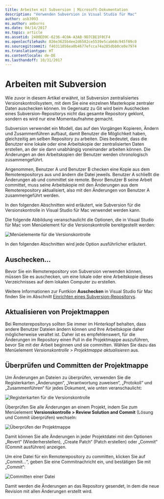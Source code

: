 ```yaml
---
title: Arbeiten mit Subversion | Microsoft-Dokumentation
description: "Verwenden Subversion in Visual Studio für Mac"
author: asb3993
ms.author: amburns
ms.date: 04/14/2017
ms.topic: article
ms.assetid: 2400ED9C-6236-4C0A-A3AB-9D7CBE1F0CF4
ms.openlocfilehash: 026e3625b4ee2d6582ce5539e5cab68c945f09c0
ms.sourcegitcommit: f40311056ea0b4677efcca74a285dbb0ce0e7974
ms.translationtype: HT
ms.contentlocale: de-DE
ms.lasthandoff: 10/31/2017
---
```

# <a name="working-with-subversion"></a>Arbeiten mit Subversion

Wie zuvor in diesem Artikel erwähnt, ist Subversion zentralisiertes Versionskontrollsystem, mit dem Sie eine einzelnen Masterkopie zentraler Daten auschecken können. Im Gegensatz zu Git wird beim Auschecken eines Subversion-Repositorys nicht das gesamte Repository geklont, sondern es wird nur eine Momentaufnahme gemacht.

Subversion verwendet ein Modell, das auf den Vorgängen Kopieren, Ändern und Zusammenführen aufbaut, damit Benutzer die Möglichkeit haben, gleichzeitig am selben Repository zu arbeiten. Dies bedeutet, dass die Benutzer eine lokale oder eine Arbeitskopie der zentralisierten Daten erstellen, an der sie dann unabhängig voneinander arbeiten können. Die Änderungen an den Arbeitskopien der Benutzer werden chronologisch zusammengeführt.

Angenommen, Benutzer A und Benutzer B checken eine Kopie aus dem Remoterepositorys aus und ändern die Datei jeweils. Benutzer A schließt die Änderungen ab und committet sie remote. Bevor Benutzer B seine Arbeit committet, muss seine Arbeitskopie mit den Änderungen aus dem Remoterepository aktualisiert, also mit den Änderungen von Benutzer A zusammengeführt werden.

In den folgenden Abschnitten wird erläutert, wie Subversion für die Versionskontrolle in Visual Studio für Mac verwendet werden kann.

Die folgende Abbildung veranschaulicht die Optionen, die in Visual Studio für Mac vom Menüelement für die Versionskontrolle bereitgestellt werden:

![Menüelemente für die Versionskontrolle](media/version-control-svnVersionControlMenu.png)

In den folgenden Abschnitten wird jede Option ausführlicher erläutert.

## <a name="checkout"></a>Auschecken…

Bevor Sie ein Remoterepository von Subversion verwenden können, müssen Sie es auschecken, um eine lokale oder eine Arbeitskopie dieses Verzeichnisses auf dem lokalen Computer zu erstellen.

Weitere Informationen zur Funtkion **Auschecken** in Visual Studio für Mac finden Sie im Abschnitt [Einrichten eines Subversion-Repositorys](~/set-up-subversion-repository.md).

## <a name="update-solution"></a>Aktualisieren von Projektmappen

Bei Remoterepositorys sollten Sie immer im Hinterkopf behalten, dass andere Benutzer Dateien ändern können und Ihre Arbeitskopie daher möglicherweise veraltet ist. Daher ist es empfehlenswert, für die Änderungen im Repository einen Pull in die Projektmappe auszuführen, bevor Sie mit der Arbeit beginnen und sie committen. Wählen Sie dazu das Menüelement *Versionskontrolle > Projektmappe aktualisieren* aus.

## <a name="review-solution-and-commit"></a>Überprüfen und Committen der Projektmappe

Um Änderungen an Dateien zu überprüfen, verwenden Sie die Registerkarten „Änderungen“, „Verantwortung zuweisen“, „Protokoll“ und „Zusammenführen“ für jedes Dokument, wie unten veranschaulicht:

![Registerkarten für die Versionskontrolle](media/version-control-vcTabs.png)

Überprüfen Sie alle Änderungen an einem Projekt, indem Sie zum Menüelement **Versionskontrolle > Review Solution and Commit** (Lösung und Commit überprüfen) wechseln:

![Überprüfen der Projektmappe](media/version-control-vcStatus.png)

Damit können Sie alle Änderungen in jeder Projektdatei mit den Optionen „Revert“ (Wiederherstellen), „Create Patch“ (Patch erstellen) oder „Commit“ (Commit ausführen) anzeigen.

Um eine Datei für ein Remoterepository zu committen, klicken Sie auf „Commit...“, geben Sie eine Commitnachricht ein, und bestätigen Sie mit „Commit“:


![Committen einer Datei](media/version-control-svnCommit.png)

Damit werden die Änderungen an das Repository gesendet, in dem die neue Revision mit allen Änderungen erstellt wird.
